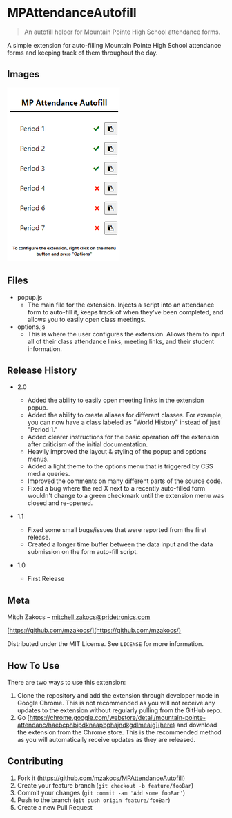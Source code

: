 # MPAttendanceAutofill
> An autofill helper for Mountain Pointe High School attendance forms.  

A simple extension for auto-filling Mountain Pointe High School attendance forms and keeping track of them throughout the day. 

## Images

![Popup](images/screenshot.png)

## Files

* popup.js
    * The main file for the extension. Injects a script into an attendance form to auto-fill it, keeps track of when they've been completed, and allows you to easily open class meetings.
* options.js
    * This is where the user configures the extension. Allows them to input all of their class attendance links, meeting links, and their student information.

## Release History

* 2.0
    * Added the ability to easily open meeting links in the extension popup.
    * Added the ability to create aliases for different classes. For example, you can now have a class labeled as "World History" instead of just "Period 1."
    * Added clearer instructions for the basic operation off the extension after criticism of the initial documentation.
    * Heavily improved the layout & styling of the popup and options menus.
    * Added a light theme to the options menu that is triggered by CSS media queries.
    * Improved the comments on many different parts of the source code.
    * Fixed a bug where the red X next to a recently auto-filled form wouldn't change to a green checkmark until the extension menu was closed and re-opened.

* 1.1
   * Fixed some small bugs/issues that were reported from the first release.
   * Created a longer time buffer between the data input and the data submission on the form auto-fill script.

* 1.0
    * First Release

## Meta

Mitch Zakocs – mitchell.zakocs@pridetronics.com  

[https://github.com/mzakocs/](https://github.com/mzakocs/)  

Distributed under the MIT License. See ``LICENSE`` for more information.

## How To Use

There are two ways to use this extension:
1. Clone the repository and add the extension through developer mode in Google Chrome. This is not recommended as you will not receive any updates to the extension without regularly pulling from the GitHub repo.
2. Go [https://chrome.google.com/webstore/detail/mountain-pointe-attendanc/haebcphbipdknaapbphajndkgdlmeaig](here) and download the extension from the Chrome store. This is the recommended method as you will automatically receive updates as they are released.

## Contributing

1. Fork it (<https://github.com/mzakocs/MPAttendanceAutofill>)
2. Create your feature branch (`git checkout -b feature/fooBar`)
3. Commit your changes (`git commit -am 'Add some fooBar'`)
4. Push to the branch (`git push origin feature/fooBar`)
5. Create a new Pull Request
